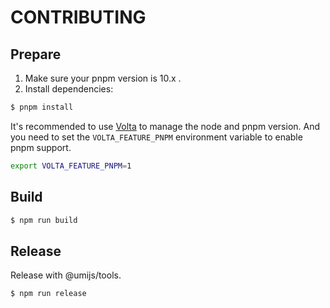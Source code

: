 # CONTRIBUTING

## Prepare

1. Make sure your pnpm version is 10.x .
2. Install dependencies:

```bash
$ pnpm install
```

It's recommended to use [Volta](https://volta.sh/) to manage the node and pnpm version. And you need to set the `VOLTA_FEATURE_PNPM` environment variable to enable pnpm support.

```bash
export VOLTA_FEATURE_PNPM=1
```

## Build

```bash
$ npm run build
```

## Release

Release with @umijs/tools.

```bash
$ npm run release
```
